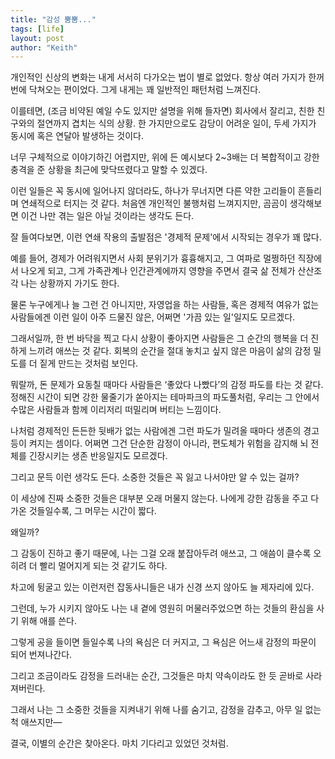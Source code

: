 ```yaml
---
title: "감성 뿜뿜..."
tags: [life]
layout: post
author: "Keith"
---
```


개인적인 신상의 변화는 내게 서서히 다가오는 법이 별로 없었다.
항상 여러 가지가 한꺼번에 닥쳐오는 편이었다.
그게 내게는 꽤 일반적인 패턴처럼 느껴진다.

이를테면, (조금 비약된 예일 수도 있지만 설명을 위해 들자면)
회사에서 잘리고, 친한 친구와의 절연까지 겹치는 식의 상황.
한 가지만으로도 감당이 어려운 일이,
두세 가지가 동시에 혹은 연달아 발생하는 것이다.

너무 구체적으로 이야기하긴 어렵지만,
위에 든 예시보다 2~3배는 더 복합적이고 강한 충격을 준 상황을
최근에 맞닥뜨렸다고 말할 수 있겠다.

이런 일들은 꼭 동시에 일어나지 않더라도,
하나가 무너지면 다른 약한 고리들이 흔들리며 연쇄적으로 터지는 것 같다.
처음엔 개인적인 불행처럼 느껴지지만,
곰곰이 생각해보면 이건 나만 겪는 일은 아닐 것이라는 생각도 든다.

잘 들여다보면,
이런 연쇄 작용의 출발점은 '경제적 문제'에서 시작되는 경우가 꽤 많다.

예를 들어, 경제가 어려워지면서 사회 분위기가 흉흉해지고,
그 여파로 멀쩡하던 직장에서 나오게 되고,
그게 가족관계나 인간관계에까지 영향을 주면서
결국 삶 전체가 산산조각 나는 상황까지 가기도 한다.

물론 누구에게나 늘 그런 건 아니지만,
자영업을 하는 사람들, 혹은 경제적 여유가 없는 사람들에겐
이런 일이 아주 드물진 않은, 어쩌면 '가끔 있는 일'일지도 모르겠다.

그래서일까,
한 번 바닥을 찍고 다시 상황이 좋아지면
사람들은 그 순간의 행복을 더 진하게 느끼려 애쓰는 것 같다.
회복의 순간을 절대 놓치고 싶지 않은 마음이
삶의 감정 밀도를 더 짙게 만드는 것처럼 보인다.

뭐랄까,
돈 문제가 요동칠 때마다 사람들은 ‘좋았다 나빴다’의 감정 파도를 타는 것 같다.
정해진 시간이 되면 강한 물줄기가 쏟아지는 테마파크의 파도풀처럼,
우리는 그 안에서 수많은 사람들과 함께 이리저리 떠밀리며 버티는 느낌이다.

나처럼 경제적인 든든한 뒷배가 없는 사람에겐
그런 파도가 밀려올 때마다 생존의 경고등이 켜지는 셈이다.
어쩌면 그건 단순한 감정이 아니라,
편도체가 위험을 감지해 뇌 전체를 긴장시키는 생존 반응일지도 모르겠다.

그리고 문득 이런 생각도 든다.
소중한 것들은 꼭 잃고 나서야만 알 수 있는 걸까?

이 세상에 진짜 소중한 것들은 대부분 오래 머물지 않는다.
나에게 강한 감동을 주고 다가온 것들일수록,
그 머무는 시간이 짧다.

왜일까?

그 감동이 진하고 좋기 때문에,
나는 그걸 오래 붙잡아두려 애쓰고,
그 애씀이 클수록 오히려 더 빨리 멀어지게 되는 것 같기도 하다.

차고에 뒹굴고 있는 이런저런 잡동사니들은
내가 신경 쓰지 않아도 늘 제자리에 있다.

그런데,
누가 시키지 않아도
나는 내 곁에 영원히 머물러주었으면 하는 것들의 환심을 사기 위해 애를 쓴다.

그렇게 공을 들이면 들일수록
나의 욕심은 더 커지고,
그 욕심은 어느새 감정의 파문이 되어 번져나간다.

그리고
조금이라도 감정을 드러내는 순간,
그것들은 마치 약속이라도 한 듯
곧바로 사라져버린다.

그래서 나는
그 소중한 것들을 지켜내기 위해
나를 숨기고, 감정을 감추고,
아무 일 없는 척 애쓰지만—

결국,
이별의 순간은 찾아온다.
마치 기다리고 있었던 것처럼.